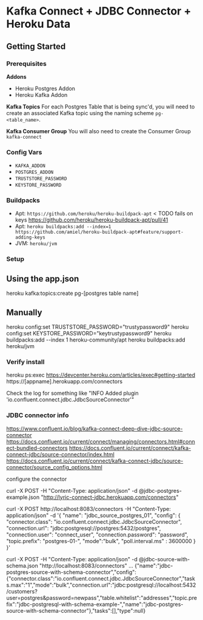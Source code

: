 # Kafka Connect + JDBC Connector + Heroku Data

## Getting Started

### Prerequisites

**Addons**
* Heroku Postgres Addon
* Heroku Kafka Addon

**Kafka Topics**
For each Postgres Table that is being sync'd, you will need to create an associated
Kafka topic using the naming scheme `pg-<table_name>`.

**Kafka Consumer Group**
You will also need to create the Consumer Group `kafka-connect`

### Config Vars

* `KAFKA_ADDON`
* `POSTGRES_ADDON`
* `TRUSTSTORE_PASSWORD`
* `KEYSTORE_PASSWORD`

### Buildpacks

* Apt: `https://github.com/heroku/heroku-buildpack-apt` < TODO fails on keys https://github.com/heroku/heroku-buildpack-apt/pull/41
* Apt: `heroku buildpacks:add --index=1 https://github.com/amiel/heroku-buildpack-apt#feature/support-adding-keys
`
* JVM: `heroku/jvm`

### Setup
## Using the app.json

heroku kafka:topics:create pg-[postgres table name]

## Manually
heroku config:set TRUSTSTORE_PASSWORD="trustypassword9"
heroku config:set KEYSTORE_PASSWORD="keytrustypassword9"
heroku buildpacks:add --index 1 heroku-community/apt
heroku buildpacks:add heroku/jvm

### Verify install
heroku ps:exec 
https://devcenter.heroku.com/articles/exec#getting-started
https://[appname].herokuapp.com/connectors


Check the log for something like "INFO Added plugin 'io.confluent.connect.jdbc.JdbcSourceConnector'"

### JDBC connector info
https://www.confluent.io/blog/kafka-connect-deep-dive-jdbc-source-connector
https://docs.confluent.io/current/connect/managing/connectors.html#connect-bundled-connectors
https://docs.confluent.io/current/connect/kafka-connect-jdbc/source-connector/index.html
https://docs.confluent.io/current/connect/kafka-connect-jdbc/source-connector/source_config_options.html

configure the connector

curl -X POST -H "Content-Type: application/json" -d @jdbc-postgres-example.json "http://lyric-connect-jdbc.herokuapp.com/connectors"


curl -X POST http://localhost:8083/connectors -H "Content-Type: application/json" -d '{
        "name": "jdbc_source_postgres_01",
        "config": {
                "connector.class": "io.confluent.connect.jdbc.JdbcSourceConnector",
                  "connection.url": "jdbc:postgresql://postgres:5432/postgres",
                "connection.user": "connect_user",
                "connection.password": "password",
                "topic.prefix": "postgres-01-",
                "mode":"bulk",
                "poll.interval.ms" : 3600000
                }
        }'


curl -X POST -H "Content-Type: application/json" -d @jdbc-source-with-schema.json "http://localhost:8083/connectors"
...
{"name":"jdbc-postgres-source-with-schema-connector","config":{"connector.class":"io.confluent.connect.jdbc.JdbcSourceConnector","tasks.max":"1","mode":"bulk","connection.url":"jdbc:postgresql://localhost:5432/customers?user=postgres&password=newpass","table.whitelist":"addresses","topic.prefix":"jdbc-postgresql-with-schema-example-","name":"jdbc-postgres-source-with-schema-connector"},"tasks":[],"type":null}
